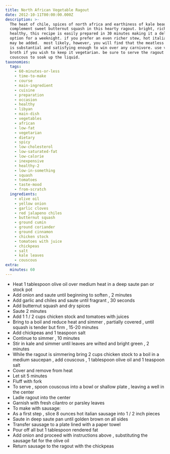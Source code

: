 ```yaml
---
title: North African Vegetable Ragout
date: 2012-10-11T00:00:00.000Z
description: >-
  The heat of chile, spices of north africa and earthiness of kale beautifully
  complement sweet butternut squash in this hearty ragout. bright, rich and
  healthy, this recipe is easily prepared in 30 minutes making it a delicious
  option for a weeknight. if you prefer an even richer stew, hot italian sausage
  may be added.  most likely, however, you will find that the meatless version
  is substantial and satisfying enough to win over any carnivore. use vegetable
  broth if you wish to keep it vegetarian. be sure to serve the ragout with
  couscous to soak up the liquid.
taxonomies:
  tags:
    - 60-minutes-or-less
    - time-to-make
    - course
    - main-ingredient
    - cuisine
    - preparation
    - occasion
    - healthy
    - libyan
    - main-dish
    - vegetables
    - african
    - low-fat
    - vegetarian
    - dietary
    - spicy
    - low-cholesterol
    - low-saturated-fat
    - low-calorie
    - inexpensive
    - healthy-2
    - low-in-something
    - squash
    - tomatoes
    - taste-mood
    - from-scratch
  ingredients:
    - olive oil
    - yellow onion
    - garlic cloves
    - red jalapeno chiles
    - butternut squash
    - ground cumin
    - ground coriander
    - ground cinnamon
    - chicken stock
    - tomatoes with juice
    - chickpeas
    - salt
    - kale leaves
    - couscous
extra:
  minutes: 60
---
```

 - Heat 1 tablespoon olive oil over medium heat in a deep saute pan or stock pot
 - Add onion and saute until beginning to soften , 2 minutes
 - Add garlic and chiles and saute until fragrant , 30 seconds
 - Add butternut squash and dry spices
 - Saute 2 minutes
 - Add 1 1 / 2 cups chicken stock and tomatoes with juices
 - Bring to a boil and reduce heat and simmer , partially covered , until squash is tender but firm , 15-20 minutes
 - Add chickpeas and 1 teaspoon salt
 - Continue to simmer , 10 minutes
 - Stir in kale and simmer until leaves are wilted and bright green , 2 minutes
 - While the ragout is simmering bring 2 cups chicken stock to a boil in a medium saucepan , add couscous , 1 tablespoon olive oil and 1 teaspoon salt
 - Cover and remove from heat
 - Let sit 5 minutes
 - Fluff with fork
 - To serve , spoon couscous into a bowl or shallow plate , leaving a well in the center
 - Ladle ragout into the center
 - Garnish with fresh cilantro or parsley leaves
 - To make with sausage:
 - As a first step , slice 8 ounces hot italian sausage into 1 / 2 inch pieces
 - Saute in deep saute pan until golden brown on all sides
 - Transfer sausage to a plate lined with a paper towel
 - Pour off all but 1 tablespoon rendered fat
 - Add onion and proceed with instructions above , substituting the sausage fat for the olive oil
 - Return sausage to the ragout with the chickpeas
